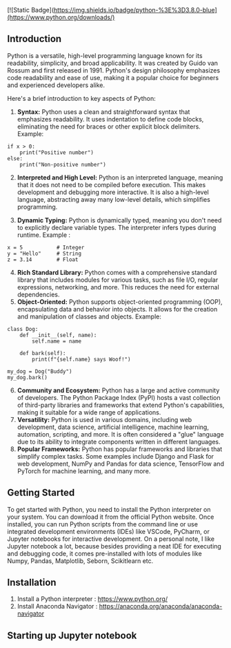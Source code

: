 [![Static Badge](https://img.shields.io/badge/python-%3E%3D3.8.0-blue](https://www.python.org/downloads/)


## Introduction

Python is a versatile, high-level programming language known for its readability, simplicity, and broad applicability. It was created by Guido van Rossum and first released in 1991. Python's design philosophy emphasizes code readability and ease of use, making it a popular choice for beginners and experienced developers alike.

Here's a brief introduction to key aspects of Python:

1. **Syntax:**
Python uses a clean and straightforward syntax that emphasizes readability. It uses indentation to define code blocks, eliminating the need for braces or other explicit block delimiters.
Example:

```{python}
if x > 0:
    print("Positive number")
else:
    print("Non-positive number")
```
2. **Interpreted and High Level:**
Python is an interpreted language, meaning that it does not need to be compiled before execution. This makes development and debugging more interactive. It is also a high-level language, abstracting away many low-level details, which simplifies programming.

3. **Dynamic Typing:**
Python is dynamically typed, meaning you don't need to explicitly declare variable types. The interpreter infers types during runtime. Example :

```{python}
x = 5           # Integer
y = "Hello"     # String
z = 3.14        # Float
```

4. **Rich Standard Library:**
Python comes with a comprehensive standard library that includes modules for various tasks, such as file I/O, regular expressions, networking, and more. This reduces the need for external dependencies.
5. **Object-Oriented:**
Python supports object-oriented programming (OOP), encapsulating data and behavior into objects. It allows for the creation and manipulation of classes and objects.
Example:

```{python}
class Dog:
    def __init__(self, name):
        self.name = name

    def bark(self):
        print(f"{self.name} says Woof!")

my_dog = Dog("Buddy")
my_dog.bark()

```
6. **Community and Ecosystem:**
Python has a large and active community of developers. The Python Package Index (PyPI) hosts a vast collection of third-party libraries and frameworks that extend Python's capabilities, making it suitable for a wide range of applications.
7. **Versatility:**
Python is used in various domains, including web development, data science, artificial intelligence, machine learning, automation, scripting, and more. It is often considered a "glue" language due to its ability to integrate components written in different languages.
8. **Popular Frameworks:**
Python has popular frameworks and libraries that simplify complex tasks. Some examples include Django and Flask for web development, NumPy and Pandas for data science, TensorFlow and PyTorch for machine learning, and many more.

## Getting Started 
To get started with Python, you need to install the Python interpreter on your system. You can download it from the official Python website. Once installed, you can run Python scripts from the command line or use integrated development environments (IDEs) like VSCode, PyCharm, or Jupyter notebooks for interactive development.
On a personal note, I like Jupyter notebook a lot, because besides providing a neat IDE for executing and debugging code, it comes pre-installed with lots of modules like Numpy, Pandas, Matplotlib, Seborn, Scikitlearn etc. 

## Installation
1. Install a Python interpreter : https://www.python.org/
2. Install Anaconda Navigator :  https://anaconda.org/anaconda/anaconda-navigator

## Starting up Jupyter notebook

